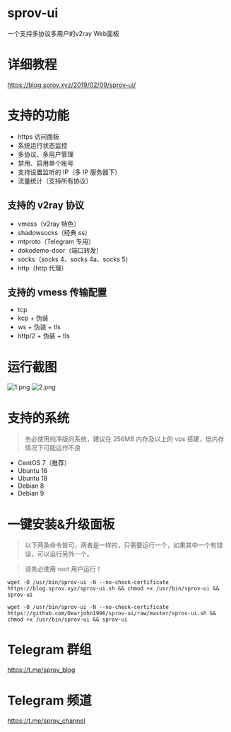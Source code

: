 # sprov-ui
 一个支持多协议多用户的v2ray Web面板
 
# 详细教程
https://blog.sprov.xyz/2019/02/09/sprov-ui/
 
# 支持的功能
 - https 访问面板
 - 系统运行状态监控
 - 多协议、多用户管理
 - 禁用、启用单个账号
 - 支持设置监听的 IP（多 IP 服务器下）
 - 流量统计（支持所有协议）
 
## 支持的 v2ray 协议
 - vmess（v2ray 特色）
 - shadowsocks（经典 ss）
 - mtproto（Telegram 专用）
 - dokodemo-door（端口转发）
 - socks（socks 4、socks 4a、socks 5）
 - http（http 代理）

## 支持的 vmess 传输配置
 - tcp
 - kcp + 伪装
 - ws + 伪装 + tls
 - http/2 + 伪装 + tls
 
# 运行截图
![1.png](1.png)
![2.png](2.png)

# 支持的系统
>务必使用纯净版的系统，建议在 256MB 内存及以上的 vps 搭建，低内存情况下可能运作不良
 - CentOS 7（推荐）
 - Ubuntu 16
 - Ubuntu 18
 - Debian 8
 - Debian 9

# 一键安装&升级面板

>以下两条命令皆可，两者是一样的，只需要运行一个，如果其中一个有错误，可以运行另外一个。

>请务必使用 root 用户运行！
```
wget -O /usr/bin/sprov-ui -N --no-check-certificate https://blog.sprov.xyz/sprov-ui.sh && chmod +x /usr/bin/sprov-ui && sprov-ui

```
```
wget -O /usr/bin/sprov-ui -N --no-check-certificate https://github.com/Dearjohn1996/sprov-ui/raw/master/sprov-ui.sh && chmod +x /usr/bin/sprov-ui && sprov-ui

```

# Telegram 群组
https://t.me/sprov_blog

# Telegram 频道
https://t.me/sprov_channel
